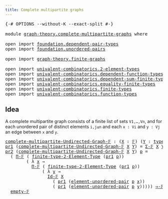 ```yaml
---
title: Complete multipartite graphs
---
```


<pre class="Agda"><a id="54" class="Symbol">{-#</a> <a id="58" class="Keyword">OPTIONS</a> <a id="66" class="Pragma">--without-K</a> <a id="78" class="Pragma">--exact-split</a> <a id="92" class="Symbol">#-}</a>

<a id="97" class="Keyword">module</a> <a id="104" href="graph-theory.complete-multipartite-graphs.html" class="Module">graph-theory.complete-multipartite-graphs</a> <a id="146" class="Keyword">where</a>

<a id="153" class="Keyword">open</a> <a id="158" class="Keyword">import</a> <a id="165" href="foundation.dependent-pair-types.html" class="Module">foundation.dependent-pair-types</a>
<a id="197" class="Keyword">open</a> <a id="202" class="Keyword">import</a> <a id="209" href="foundation.unordered-pairs.html" class="Module">foundation.unordered-pairs</a>

<a id="237" class="Keyword">open</a> <a id="242" class="Keyword">import</a> <a id="249" href="graph-theory.finite-graphs.html" class="Module">graph-theory.finite-graphs</a>

<a id="277" class="Keyword">open</a> <a id="282" class="Keyword">import</a> <a id="289" href="univalent-combinatorics.2-element-types.html" class="Module">univalent-combinatorics.2-element-types</a>
<a id="329" class="Keyword">open</a> <a id="334" class="Keyword">import</a> <a id="341" href="univalent-combinatorics.dependent-function-types.html" class="Module">univalent-combinatorics.dependent-function-types</a>
<a id="390" class="Keyword">open</a> <a id="395" class="Keyword">import</a> <a id="402" href="univalent-combinatorics.dependent-sum-finite-types.html" class="Module">univalent-combinatorics.dependent-sum-finite-types</a>
<a id="453" class="Keyword">open</a> <a id="458" class="Keyword">import</a> <a id="465" href="univalent-combinatorics.equality-finite-types.html" class="Module">univalent-combinatorics.equality-finite-types</a>
<a id="511" class="Keyword">open</a> <a id="516" class="Keyword">import</a> <a id="523" href="univalent-combinatorics.finite-types.html" class="Module">univalent-combinatorics.finite-types</a>
<a id="560" class="Keyword">open</a> <a id="565" class="Keyword">import</a> <a id="572" href="univalent-combinatorics.function-types.html" class="Module">univalent-combinatorics.function-types</a>
</pre>
## Idea

A complete multipartite graph consists of a finite list of sets `V1,…,Vn`, and for each unordered pair of distinct elements `i,j≤n` and each `x : Vi` and `y : Vj` an edge between `x` and `y`.

<pre class="Agda"><a id="complete-multipartite-Undirected-Graph-𝔽"></a><a id="826" href="graph-theory.complete-multipartite-graphs.html#826" class="Function">complete-multipartite-Undirected-Graph-𝔽</a> <a id="867" class="Symbol">:</a> <a id="869" class="Symbol">(</a><a id="870" href="graph-theory.complete-multipartite-graphs.html#870" class="Bound">X</a> <a id="872" class="Symbol">:</a> <a id="874" href="univalent-combinatorics.finite-types.html#4873" class="Function">𝔽</a><a id="875" class="Symbol">)</a> <a id="877" class="Symbol">(</a><a id="878" href="graph-theory.complete-multipartite-graphs.html#878" class="Bound">Y</a> <a id="880" class="Symbol">:</a> <a id="882" href="univalent-combinatorics.finite-types.html#4912" class="Function">type-𝔽</a> <a id="889" href="graph-theory.complete-multipartite-graphs.html#870" class="Bound">X</a> <a id="891" class="Symbol">→</a> <a id="893" href="univalent-combinatorics.finite-types.html#4873" class="Function">𝔽</a><a id="894" class="Symbol">)</a> <a id="896" class="Symbol">→</a> <a id="898" href="graph-theory.finite-graphs.html#1298" class="Function">Undirected-Graph-𝔽</a>
<a id="917" href="foundation-core.dependent-pair-types.html#605" class="Field">pr1</a> <a id="921" class="Symbol">(</a><a id="922" href="graph-theory.complete-multipartite-graphs.html#826" class="Function">complete-multipartite-Undirected-Graph-𝔽</a> <a id="963" href="graph-theory.complete-multipartite-graphs.html#963" class="Bound">X</a> <a id="965" href="graph-theory.complete-multipartite-graphs.html#965" class="Bound">Y</a><a id="966" class="Symbol">)</a> <a id="968" class="Symbol">=</a> <a id="970" href="univalent-combinatorics.dependent-sum-finite-types.html#2958" class="Function">Σ-𝔽</a> <a id="974" href="graph-theory.complete-multipartite-graphs.html#963" class="Bound">X</a> <a id="976" href="graph-theory.complete-multipartite-graphs.html#965" class="Bound">Y</a>
<a id="978" href="foundation-core.dependent-pair-types.html#617" class="Field">pr2</a> <a id="982" class="Symbol">(</a><a id="983" href="graph-theory.complete-multipartite-graphs.html#826" class="Function">complete-multipartite-Undirected-Graph-𝔽</a> <a id="1024" href="graph-theory.complete-multipartite-graphs.html#1024" class="Bound">X</a> <a id="1026" href="graph-theory.complete-multipartite-graphs.html#1026" class="Bound">Y</a><a id="1027" class="Symbol">)</a> <a id="1029" href="graph-theory.complete-multipartite-graphs.html#1029" class="Bound">p</a> <a id="1031" class="Symbol">=</a>
  <a id="1035" class="Symbol">(</a> <a id="1037" href="univalent-combinatorics.dependent-function-types.html#3195" class="Function">Π-𝔽</a> <a id="1041" class="Symbol">(</a> <a id="1043" href="univalent-combinatorics.2-element-types.html#5284" class="Function">finite-type-2-Element-Type</a> <a id="1070" class="Symbol">(</a><a id="1071" href="foundation-core.dependent-pair-types.html#605" class="Field">pr1</a> <a id="1075" href="graph-theory.complete-multipartite-graphs.html#1029" class="Bound">p</a><a id="1076" class="Symbol">))</a>
        <a id="1087" class="Symbol">(</a> <a id="1089" class="Symbol">λ</a> <a id="1091" href="graph-theory.complete-multipartite-graphs.html#1091" class="Bound">x</a> <a id="1093" class="Symbol">→</a>
          <a id="1105" href="univalent-combinatorics.dependent-function-types.html#3195" class="Function">Π-𝔽</a> <a id="1109" class="Symbol">(</a> <a id="1111" href="univalent-combinatorics.2-element-types.html#5284" class="Function">finite-type-2-Element-Type</a> <a id="1138" class="Symbol">(</a><a id="1139" href="foundation-core.dependent-pair-types.html#605" class="Field">pr1</a> <a id="1143" href="graph-theory.complete-multipartite-graphs.html#1029" class="Bound">p</a><a id="1144" class="Symbol">))</a>
              <a id="1161" class="Symbol">(</a> <a id="1163" class="Symbol">λ</a> <a id="1165" href="graph-theory.complete-multipartite-graphs.html#1165" class="Bound">y</a> <a id="1167" class="Symbol">→</a>
                <a id="1185" href="univalent-combinatorics.equality-finite-types.html#2794" class="Function">Id-𝔽</a> <a id="1190" href="graph-theory.complete-multipartite-graphs.html#1024" class="Bound">X</a>
                  <a id="1210" class="Symbol">(</a> <a id="1212" href="foundation-core.dependent-pair-types.html#605" class="Field">pr1</a> <a id="1216" class="Symbol">(</a><a id="1217" href="foundation.unordered-pairs.html#3584" class="Function">element-unordered-pair</a> <a id="1240" href="graph-theory.complete-multipartite-graphs.html#1029" class="Bound">p</a> <a id="1242" href="graph-theory.complete-multipartite-graphs.html#1091" class="Bound">x</a><a id="1243" class="Symbol">))</a>
                  <a id="1264" class="Symbol">(</a> <a id="1266" href="foundation-core.dependent-pair-types.html#605" class="Field">pr1</a> <a id="1270" class="Symbol">(</a><a id="1271" href="foundation.unordered-pairs.html#3584" class="Function">element-unordered-pair</a> <a id="1294" href="graph-theory.complete-multipartite-graphs.html#1029" class="Bound">p</a> <a id="1296" href="graph-theory.complete-multipartite-graphs.html#1165" class="Bound">y</a><a id="1297" class="Symbol">)))))</a> <a id="1303" href="univalent-combinatorics.function-types.html#1391" class="Function Operator">→-𝔽</a>
  <a id="1309" href="univalent-combinatorics.finite-types.html#7915" class="Function">empty-𝔽</a>
</pre>